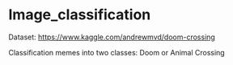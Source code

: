 # Image_classification
Dataset: https://www.kaggle.com/andrewmvd/doom-crossing

Classification memes into two classes: Doom or Animal Crossing
